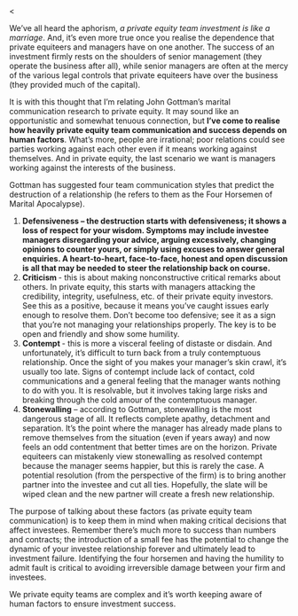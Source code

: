 <<p>We&#8217;ve all heard the aphorism, <em>a private equity team investment is like a marriage</em>. And, it&#8217;s even more true once you realise the dependence that private equiteers and managers have on one another. The success of an investment firmly rests on the shoulders of senior management (they operate the business after all), while senior managers are often at the mercy of the various legal controls that private equiteers have over the business (they provided much of the capital).</p><p>It is with this thought that I&#8217;m relating John Gottman&#8217;s marital communication research to private equity. It may sound like an opportunistic and somewhat tenuous connection, but <strong>I&#8217;ve come to realise how heavily private equity team communication and success depends on human factors</strong>. What&#8217;s more, people are irrational; poor relations could see parties working against each other even if it means working against themselves. And in private equity, the last scenario we want is managers working against the interests of the business.</p><p>Gottman has suggested four team communication styles that predict the destruction of a relationship (he refers to them as the Four Horsemen of Marital Apocalypse).</p><ol><li><strong><strong>Defensiveness</strong> &#8211; the destruction starts with defensiveness; it shows a loss of respect for your wisdom. Symptoms may include investee managers disregarding your advice, arguing excessively, changing opinions to counter yours, or simply using excuses to answer general enquiries. A heart-to-heart, face-to-face, honest and open discussion is all that may be needed to steer the relationship back on course.</strong></li><li><strong>Criticism </strong>- this is about making nonconstructive critical remarks about others. In private equity, this starts with managers attacking the credibility, integrity, usefulness, etc. of their private equity investors. See this as a positive, because it means you&#8217;ve caught issues early enough to resolve them. Don&#8217;t become too defensive; see it as a sign that you&#8217;re not managing your relationships properly. The key is to be open and friendly and show some humility.</li><li><strong>Contempt </strong>- this is more a visceral feeling of distaste or disdain. And unfortunately, it&#8217;s difficult to turn back from a truly contemptuous relationship. Once the sight of you makes your manager&#8217;s skin crawl, it&#8217;s usually too late. Signs of contempt include lack of contact, cold communications and a general feeling that the manager wants nothing to do with you. It is resolvable, but it involves taking large risks and breaking through the cold amour of the contemptuous manager.</li><li><strong>Stonewalling</strong> &#8211; according to Gottman, stonewalling is the most dangerous stage of all. It reflects complete apathy, detachment and separation. It&#8217;s the point where the manager has already made plans to remove themselves from the situation (even if years away) and now feels an odd contentment that better times are on the horizon. Private equiteers can mistakenly view stonewalling as resolved contempt because the manager seems happier, but this is rarely the case. A potential resolution (from the perspective of the firm) is to bring another partner into the investee and cut all ties. Hopefully, the slate will be wiped clean and the new partner will create a fresh new relationship.</li></ol><p>The purpose of talking about these factors (as private equity team communication) is to keep them in mind when making critical decisions that affect investees. Remember there&#8217;s much more to success than numbers and contracts; the introduction of a small fee has the potential to change the dynamic of your investee relationship forever and ultimately lead to investment failure. Identifying the four horsemen and having the humility to admit fault is critical to avoiding irreversible damage between your firm and investees.</p><p>We private equity teams are complex and it&#8217;s worth keeping aware of human factors to ensure investment success.</p>
